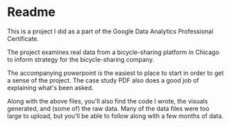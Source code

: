 # Readme
This is a project I did as a part of the Google Data Analytics Professional Certificate.

The project examines real data from a bicycle-sharing platform in Chicago to inform strategy for the bicycle-sharing company.

The accompanying powerpoint is the easiest to place to start in order to get a sense of the project.
The case study PDF also does a good job of explaining what's been asked.

Along with the above files, you'll also find the code I wrote, the visuals generated, and (some of) the raw data.
Many of the data files were too large to upload, but you'll be able to follow along with a few months of data.
